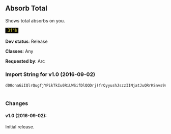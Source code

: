 ## Absorb Total

Shows total absorbs on you.

![Screenshot](./screenshot.png?raw=true)

**Dev status**: Release

**Classes**: Any

**Requested by**: Arc

### Import String for v1.0 (2016-09-02)

    d00onaGiIQlrQugfjYPikTkIu0RiLWSifDlQQDrj(frQyyushJszzIINjatJuQRrKSnvs9nsjnobKZjk18ik09iI9Pss6GKOwOaQhkkXejLixKifAJsk1hjkAKePuNusXkvvZKuI6MePs7uq(PGYqjvQwQKkpvQMQKCvjL8vvs8wIcMROKUlrQAVe(lPsgm6WszXQepMQmzr1LvSzs6ZKQgTk1PLy1QKeVwsvZwvUnLQDtXVPYWfOJtKswUipxOPR01vX2jv8DbvJNeopPW6jsbVxLKQ7Rssz)WcBIkrVjQeRO7jQeHSjQe9M3wCMOOs0lMYkQeDVtCD2fDFFFFFqLVeDPlGvUT9a99999X)58ApqLbLa2oPMUgJo477d(CEThyDGsaVY0Qx5tQfTKg9fNjkdkBPKl9wsJ(IZGVVp4Z51EGDqjGxzA1R8j1I9MotUL8sm4RPrugu2sjx6XhFFFFFFW(SGUGBXzIG3tAa99999X)58ApW0OMM4DDTDaLaMXk(477777dwRT8kRgG(((((4)CEThOXfo(pNx7bMg10eVRXStsN2ducOnqPdyAutt8UU2o4)CETh4Rf36g10eVbbbbbLa6Ng10eVRXStsN2d0h0g(pNx7b6DIRZE1OyX)58ApW4T78Y73UWbbbbbbLaUPZG)Z51EGLyyb3IZedl4yabbLaELPvVYNulAPMyyb3IZedl4yW33h858ApWGVMgtsM1QgTeiiiiiOeWAzkRmRvnAjLKh810ysYLfF899btUJjhSzalMD0pjW1b2U4olyaGXIEtrT41mlOAr)jnrWWl7ny8OQwuOj4yrVfWmABrQ6X)58ApW67hv1IIjckb8QlVE5Ack3UCnbLFrUMGYx5AckxAj)QH)Z51EGQhJ3wCgWIzRC9nvm6dqjfYIpiiiyrfubOmcQaCVhd(GGGGGGGGPzpjdO8qTqYXheeeCEXPOcQauIeq7T92Y9r)aU3JbFqqqqqqqW0SNKbuUwuJrvo(GGGGZlofvqfGsKa6BVT3wUp6hW9Em4dcccccccMM9KmGY9RXOkhFqqqW5fNIkOcqze0k4Epg8bbbbbbbbtZEsgq5(YTyPy2kxFtfJ(auYxHS4dcccoV4uubvakJG2SA1QvW9Em4dcccccccMM9KmGQUK92QKCDZIQCnbvil(GGGGZlo4dccccccc(CEThOxlOMG5fD0e0ZDmRMGXZfp3XSAcQwmThOeWSZwkRw1e0MvRw1e0MMG20euT9Id(GGGGGGGGHFxEd4ModyUdFqqqqqqqqqqqWIkOcqze0Rfe0LavkEU45oMfuIeWmGntoOXTG13pQQfftug8ChZcQfG2KEzb37XGpiiiiiiiiiiiiiiiyA2tYaQ6s2BRsY1nlYTyrPm(XZfp3XSYAXICv5AcQau6aMx0rwlwQVFuvlkMOm45oMv6XheeeeeeeeeeeCm54dcccccccccccgpx8ChZckbmEU45oMfulaTHpiiiiiiiiiiiOxliOeqVwqqPjOnR4dcccccccccccwubJNlEUJzbLibmaW9Em4dcccccccccccccccgpx8ChZckb0k(GGGGGGGGGGGGGGGGEUJzbLa65oMfulaTHpiiiiiiiiiiiiiiiyErhqjG5fDaLMG2SA1k(GGGGGGGGGGGGJjhFqqqqqqqWXKJpiii4yYXFm54J)Z51EGQhJ3wCgqNPUrnnXBLKfFqqqWNZR9aB2xqjG1YuwzoBLBBpLVeDPlrLKh810ysYLfFqqqWIkyZ(ckrcOvW9Em4dcccccccwublXWcUfNjgwWXOKSG79yWheeeeeeeeeee07exN9QrXckbuE2zND9YXheeeeeeeCEXbFqqqqqqqqqqqqVtCD2RgflOeq5YXheeeeeeeCm54dcccoV4GpiiiiiiiO3jUo7vJIfucyXSvU(Mkg9bOuZ(kl(GGGGJjh)XKJp(pNx7bQEmEBXzaZDz5exN9QrXQKS4dcccACHdkbuMZwvSpkjl(GGGGfvqJlCqFWxlU1nQPjEdEvLaMg10eVRXStsN2dCVhd(GGGGGGGGotDJAAI3kjl(GGGGGGGGVwCRButt8gucOXfo(GGGGJjhFqqqW0SNKb07exN9QrXI)yYXxzl5USCIRZE1OybLaM7YYjUo7vJIv0ZD6Y7exNDrGfRyfDp3ZLevIqze1oqAnJ2xNXQ2sPTuzNjJuAlu9LkarOae1wQmzhOaKkJuwZO1afOaLrRcvFP0wSIU3jUo7vJIv0vpgVT4mkjlyA2tYa2oPMUgJowYDz5exN9QrXQKSGJjx0ZlXGVMgvJIv01nprx1zwrx5uP9ad1sjx4IUQZS9I0Wicz7Ar)Ek6VxrTZ2QvTAl7mz0QuABlBBbCTq1x7Sf9sUOR8LOlDbSYTTNOxmLvxEo7bFZo5Iq2eDZXEvQOx)KIIq2e90OV4mvAeCe9DuSIECEQ6URywrVUAKP0Us03urV(jjQe9rNXSIEwCM8YwCMOOVAeCe9422tu0pXrxTx4nnIB6mIalwrp8s(ElQTuwV(APKY61sPTubeW1bKrO6RTwfDnctvnoRiKvlsjwrOmIkr3Z9CjrLiKnriRIqzeHSkcfGiKvXk6QPM9PVP22eHYi63tr)9kczlqIEjx0v(s0LUaw522dmWYu0nh7vPIE9tkkczt0tJ(IZuPrWr03rXEsJONCBBhXfrpopvD3vmROxxnYuAxj67OypPr0RXStsT5nzv588WmXSELPvVYNulMvP7KxAzTAuSN0eZAxADAPrxx5USJOVPIE9tsuj6JoJzf9S4m5LT4mrrF1i4i6XTTNOOFIJUAVWBAe30zebwSIE4L89wes7mIvSIEUOs0ZlXRYX4TfDgrV9EI(OiyZKp5Ial6LCrx5lrx6cyLBBpqzMck6MJ9QurV(jffHSj6PrFXzQ0i4i66tUtqrpopvD3vmROh4WQQct6QLLgRDLORimv14SIq(xFTnrxJWuvJZkcPTwZiwr3UONl6rrpJLmwSzrBrxhriBANXMyfca
     

### Changes

#### v1.0 (2016-09-02):

Initial release.

